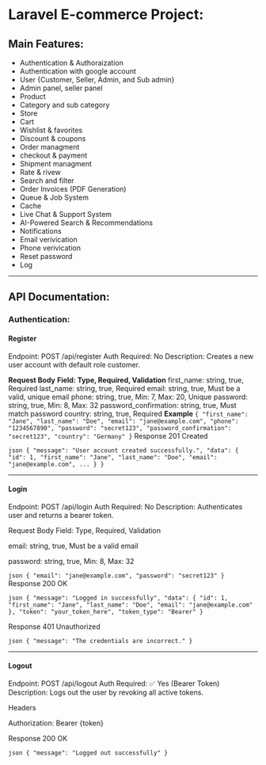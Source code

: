 # Laravel E-commerce Project:

## Main Features:

-   Authentication & Authoraization
-   Authentication with google account
-   User {Customer, Seller, Admin, and Sub admin}
-   Admin panel, seller panel
-   Product
-   Category and sub category
-   Store
-   Cart
-   Wishlist & favorites
-   Discount & coupons
-   Order managment
-   checkout & payment
-   Shipment managment
-   Rate & rivew
-   Search and filter
-   Order Invoices (PDF Generation)
-   Queue & Job System
-   Cache
-   Live Chat & Support System
-   AI-Powered Search & Recommendations
-   Notifications
-   Email verivication
-   Phone verivication
-   Reset password
-   Log

---

## API Documentation:

### Authentication:

#### Register

Endpoint: POST /api/register
Auth Required: No
Description: Creates a new user account with default role customer.

**Request Body**
**Field: Type, Required, Validation**
first_name: string, true, Required
last_name: string, true, Required
email: string, true, Must be a valid, unique email
phone: string, true, Min: 7, Max: 20, Unique
password: string, true, Min: 8, Max: 32
password_confirmation: string, true, Must match password
country: string, true, Required
**Example**
`{
  "first_name": "Jane",
  "last_name": "Doe",
  "email": "jane@example.com",
  "phone": "1234567890",
  "password": "secret123",
  "password_confirmation": "secret123",
  "country": "Germany"
}`
Response 201 Created

`json
{
  "message": "User account created successfully.",
  "data": {
    "id": 1,
    "first_name": "Jane",
    "last_name": "Doe",
    "email": "jane@example.com",
    ...
  }
}
`

---

#### Login

Endpoint: POST /api/login
Auth Required: No
Description: Authenticates user and returns a bearer token.

Request Body
Field: Type, Required, Validation

email: string, true, Must be a valid email

password: string, true, Min: 8, Max: 32

`json
{
  "email": "jane@example.com",
  "password": "secret123"
}
`
Response 200 OK

`json
{
  "message": "Logged in successfully",
  "data": {
    "id": 1,
    "first_name": "Jane",
    "last_name": "Doe",
    "email": "jane@example.com"
  },
  "token": "your_token_here",
  "token_type": "Bearer"
}`

Response 401 Unauthorized

`json
{
  "message": "The credentials are incorrect."
}`

---

#### Logout

Endpoint: POST /api/logout
Auth Required: ✅ Yes (Bearer Token)
Description: Logs out the user by revoking all active tokens.

Headers

Authorization: Bearer {token}

Response 200 OK

`json
{
  "message": "Logged out successfully"
}`
